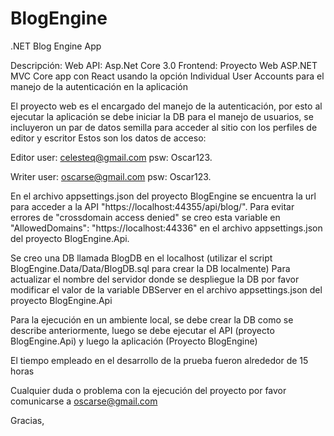 # BlogEngine
.NET Blog Engine App 

Descripción: 
Web API: Asp.Net Core 3.0 
Frontend: Proyecto Web ASP.NET MVC Core app con React usando la opción Individual User Accounts para el manejo de la autenticación en la aplicación

El proyecto web es el encargado del manejo de la autenticación, por esto al ejecutar la aplicación se debe iniciar la DB para el manejo de usuarios, se incluyeron un par de datos semilla para acceder al sitio con los perfiles de editor y escritor Estos son los datos de acceso:

Editor user: celesteq@gmail.com psw: Oscar123.

Writer user: oscarse@gmail.com psw: Oscar123.

En el archivo appsettings.json del proyecto BlogEngine se encuentra la url para acceder a la API "https://localhost:44355/api/blog/". Para evitar errores de "crossdomain access denied" se creo esta variable en "AllowedDomains": "https://localhost:44336" en el archivo appsettings.json del proyecto BlogEngine.Api.

Se creo una DB llamada BlogDB en el localhost (utilizar el script BlogEngine.Data/Data/BlogDB.sql para crear la DB localmente) Para actualizar el nombre del servidor donde se despliegue la DB por favor modificar el valor de la variable DBServer en el archivo appsettings.json del proyecto BlogEngine.Api

Para la ejecución en un ambiente local, se debe crear la DB como se describe anteriormente, luego se debe ejecutar el API (proyecto BlogEngine.Api) y luego la aplicación (Proyecto BlogEngine)

El tiempo empleado en el desarrollo de la prueba fueron alrededor de 15 horas

Cualquier duda o problema con la ejecución del proyecto por favor comunicarse a oscarse@gmail.com

Gracias,
